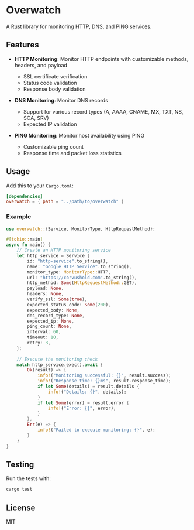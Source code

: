 # Overwatch

A Rust library for monitoring HTTP, DNS, and PING services.

## Features

- **HTTP Monitoring**: Monitor HTTP endpoints with customizable methods, headers, and payload
  - SSL certificate verification
  - Status code validation
  - Response body validation
  
- **DNS Monitoring**: Monitor DNS records
  - Support for various record types (A, AAAA, CNAME, MX, TXT, NS, SOA, SRV)
  - Expected IP validation
  
- **PING Monitoring**: Monitor host availability using PING
  - Customizable ping count
  - Response time and packet loss statistics

## Usage

Add this to your `Cargo.toml`:

```toml
[dependencies]
overwatch = { path = "../path/to/overwatch" }
```

### Example

```rust
use overwatch::{Service, MonitorType, HttpRequestMethod};

#[tokio::main]
async fn main() {
    // Create an HTTP monitoring service
    let http_service = Service {
        id: "http-service".to_string(),
        name: "Google HTTP Service".to_string(),
        monitor_type: MonitorType::HTTP,
        url: "https://corvushold.com".to_string(),
        http_method: Some(HttpRequestMethod::GET),
        payload: None,
        headers: None,
        verify_ssl: Some(true),
        expected_status_code: Some(200),
        expected_body: None,
        dns_record_type: None,
        expected_ip: None,
        ping_count: None,
        interval: 60,
        timeout: 10,
        retry: 3,
    };
    
    // Execute the monitoring check
    match http_service.exec().await {
        Ok(result) => {
            info!("Monitoring successful: {}", result.success);
            info!("Response time: {}ms", result.response_time);
            if let Some(details) = result.details {
                info!("Details: {}", details);
            }
            if let Some(error) = result.error {
                info!("Error: {}", error);
            }
        },
        Err(e) => {
            info!("Failed to execute monitoring: {}", e);
        }
    }
}
```

## Testing

Run the tests with:

```bash
cargo test
```

## License

MIT
